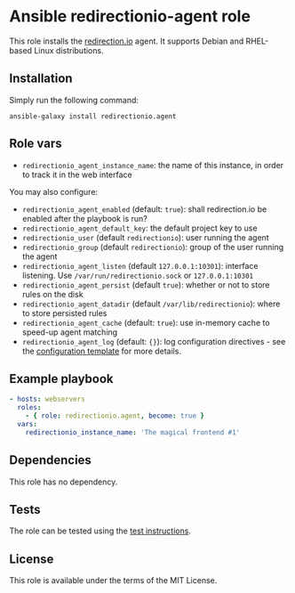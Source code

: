 # Ansible redirectionio-agent role

This role installs the [redirection.io](https://redirection.io/) agent. It supports Debian and RHEL-based Linux distributions.

## Installation

Simply run the following command:

```
ansible-galaxy install redirectionio.agent
```

## Role vars

 * `redirectionio_agent_instance_name`: the name of this instance, in order to track it in the web interface

You may also configure:

 * `redirectionio_agent_enabled` (default: `true`): shall redirection.io be enabled after the playbook is run?
 * `redirectionio_agent_default_key`: the default project key to use
 * `redirectionio_user` (default `redirectionio`): user running the agent
 * `redirectionio_group` (default `redirectionio`): group of the user running the agent
 * `redirectionio_agent_listen` (default `127.0.0.1:10301`): interface listening. Use `/var/run/redirectionio.sock` or `127.0.0.1:10301`
 * `redirectionio_agent_persist` (default `true`): whether or not to store rules on the disk
 * `redirectionio_agent_datadir` (default `/var/lib/redirectionio`): where to store persisted rules
 * `redirectionio_agent_cache` (default: `true`): use in-memory cache to speed-up agent matching
 * `redirectionio_agent_log` (default: `{}`): log configuration directives - see the [configuration template](./templates/agent.yml.j2) for more details.

## Example playbook

```yml
- hosts: webservers
  roles:
    - { role: redirectionio.agent, become: true }
  vars:
    redirectionio_instance_name: 'The magical frontend #1'
```

## Dependencies

This role has no dependency.

## Tests

The role can be tested using the [test instructions](./tests/README.md).

## License

This role is available under the terms of the MIT License.
